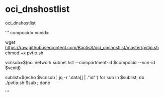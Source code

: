 # oci_dnshostlist
oci_dnshostlist

'''
compocid=
vcnid=

wget https://raw.githubusercontent.com/BaptisS/oci_dnshostlist/master/pvtip.sh
chmod +x pvtip.sh 

vcnsub=$(oci network subnet list --compartment-id $compocid --vcn-id $vcnid)

sublist=$(echo $vcnsub | jq -r '.data[] | ."id"') 
for sub in $sublist; do ./pvtip.sh $sub ; done

'''

